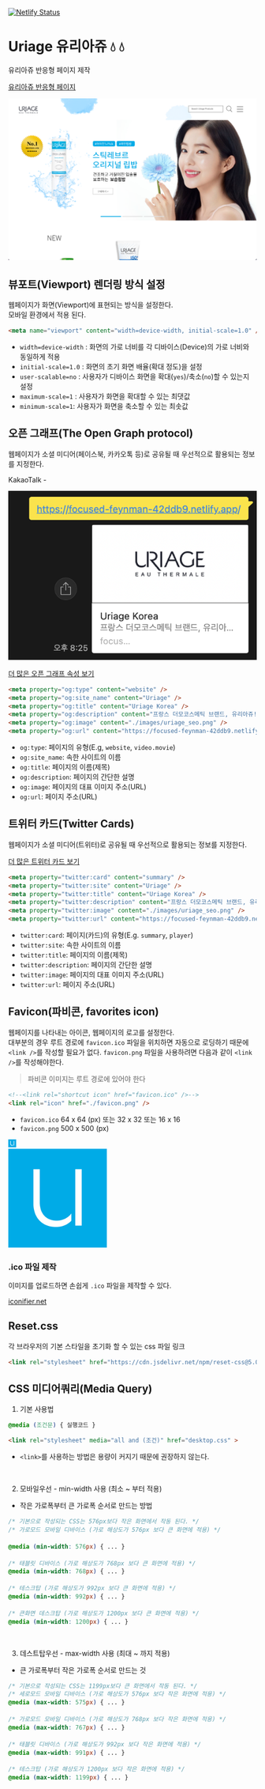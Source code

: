 [![Netlify Status](https://api.netlify.com/api/v1/badges/9f2f756f-e1fc-48d9-9c07-b7d7433d8aaa/deploy-status)](https://app.netlify.com/sites/focused-feynman-42ddb9/deploys)

# Uriage 유리아쥬 💧 💧

유리아쥬 반응형 페이지 제작

[유리아쥬 반응형 페이지](https://focused-feynman-42ddb9.netlify.app/)

![유리아쥬](https://raw.githubusercontent.com/jiisunny/uriage-responsive/master/_assets/main_screenshot.png)

## 뷰포트(Viewport) 렌더링 방식 설정

웹페이지가 화면(Viewport)에 표현되는 방식을 설정한다.<br />
모바일 환경에서 적용 된다.

```html
<meta name="viewport" content="width=device-width, initial-scale=1.0" />
```

- `width=device-width` : 화면의 가로 너비를 각 디바이스(Device)의 가로 너비와 동일하게 적용
- `initial-scale=1.0` : 화면의 초기 화면 배율(확대 정도)을 설정
- `user-scalable=no` : 사용자가 디바이스 화면을 확대(`yes`)/축소(`no`)할 수 있는지 설정
- `maximum-scale=1` : 사용자가 화면을 확대할 수 있는 최댓값
- `minimum-scale=1`: 사용자가 화면을 축소할 수 있는 최솟값

## 오픈 그래프(The Open Graph protocol)

웹페이지가 소셜 미디어(페이스북, 카카오톡 등)로 공유될 때 우선적으로 활용되는 정보를 지정한다.

KakaoTalk -

![KakaoTalk Open Graph example](https://raw.githubusercontent.com/jiisunny/uriage-responsive/master/_assets/kakao_opengraph_example.png)

[더 많은 오픈 그래프 속성 보기](https://ogp.me/)

```html
<meta property="og:type" content="website" />
<meta property="og:site_name" content="Uriage" />
<meta property="og:title" content="Uriage Korea" />
<meta property="og:description" content="프랑스 더모코스메틱 브랜드, 유리아쥬! 민감성 피부를 위한 프랑스 온천수 함유." />
<meta property="og:image" content="./images/uriage_seo.png" />
<meta property="og:url" content="https://focused-feynman-42ddb9.netlify.app/" />
```

- `og:type`: 페이지의 유형(E.g, `website`, `video.movie`)
- `og:site_name`: 속한 사이트의 이름
- `og:title`: 페이지의 이름(제목)
- `og:description`: 페이지의 간단한 설명
- `og:image`: 페이지의 대표 이미지 주소(URL)
- `og:url`: 페이지 주소(URL)

## 트위터 카드(Twitter Cards)

웹페이지가 소셜 미디어(트위터)로 공유될 때 우선적으로 활용되는 정보를 지정한다.

[더 많은 트위터 카드 보기](https://developer.twitter.com/en/docs/twitter-for-websites/cards/guides/getting-started)

```html
<meta property="twitter:card" content="summary" />
<meta property="twitter:site" content="Uriage" />
<meta property="twitter:title" content="Uriage Korea" />
<meta property="twitter:description" content="프랑스 더모코스메틱 브랜드, 유리아쥬! 민감성 피부를 위한 프랑스 온천수 함유." />
<meta property="twitter:image" content="./images/uriage_seo.png" />
<meta property="twitter:url" content="https://focused-feynman-42ddb9.netlify.app/" />
```

- `twitter:card`: 페이지(카드)의 유형(E.g. `summary`, `player`)
- `twitter:site`: 속한 사이트의 이름
- `twitter:title`: 페이지의 이름(제목)
- `twitter:description`: 페이지의 간단한 설명
- `twitter:image`: 페이지의 대표 이미지 주소(URL)
- `twitter:url`: 페이지 주소(URL)

## Favicon(파비콘, favorites icon)

웹페이지를 나타내는 아이콘, 웹페이지의 로고를 설정한다.<br/>
대부분의 경우 루트 경로에 `favicon.ico` 파일을 위치하면 자동으로 로딩하기 때문에 `<link />`를 작성할 필요가 없다. `favicon.png` 파일을 사용하려면 다음과 같이 `<link />`를 작성해야한다.

> 파비콘 이미지는 루트 경로에 있어야 한다
```html
<!--<link rel="shortcut icon" href="favicon.ico" />-->
<link rel="icon" href="./favicon.png" />
```

- `favicon.ico` 64 x 64 (px) 또는 32 x 32 또는 16 x 16
- `favicon.png` 500 x 500 (px)

<img src="https://raw.githubusercontent.com/jiisunny/uriage-responsive/master/favicon.png" alt="uriage" width="16" /><br />
<img src="https://raw.githubusercontent.com/jiisunny/uriage-responsive/master/favicon.png" alt="uriage" width="200" />

### .ico 파일 제작

이미지를 업로드하면 손쉽게 `.ico` 파일을 제작할 수 있다.

[iconifier.net](https://iconifier.net/)

## Reset.css

각 브라우저의 기본 스타일을 초기화 할 수 있는 css 파일 링크

```html
<link rel="stylesheet" href="https://cdn.jsdelivr.net/npm/reset-css@5.0.1/reset.min.css" />
```

## CSS 미디어쿼리(Media Query)

1. 기본 사용법

```css
@media (조건문) { 실행코드 }
```

```html
<link rel="stylesheet" media="all and (조건)" href="desktop.css" >
```

- `<link>`를 사용하는 방법은 용량이 커지기 때문에 권장하지 않는다.

<br />

2. 모바일우선 - min-width 사용 (최소 ~ 부터 적용)

- 작은 가로폭부터 큰 가로폭 순서로 만드는 방법

```css
/* 기본으로 작성되는 CSS는 576px보다 작은 화면에서 작동 된다. */
/* 가로모드 모바일 디바이스 (가로 해상도가 576px 보다 큰 화면에 적용) */

@media (min-width: 576px) { ... } 
 
/* 태블릿 디바이스 (가로 해상도가 768px 보다 큰 화면에 적용) */
@media (min-width: 768px) { ... } 
 
/* 테스크탑 (가로 해상도가 992px 보다 큰 화면에 적용) */
@media (min-width: 992px) { ... } 
 
/* 큰화면 데스크탑 (가로 해상도가 1200px 보다 큰 화면에 적용) */
@media (min-width: 1200px) { ... }
```

<br />

3. 데스트탑우선 - max-width 사용 (최대 ~ 까지 적용)

- 큰 가로폭부터 작은 가로폭 순서로 만드는 것

```css
/* 기본으로 작성되는 CSS는 1199px보다 큰 화면에서 작동 된다. */
/* 세로모드 모바일 디바이스 (가로 해상도가 576px 보다 작은 화면에 적용) */
@media (max-width: 575px) { ... } 
 
/* 가로모드 모바일 디바이스 (가로 해상도가 768px 보다 작은 화면에 적용) */
@media (max-width: 767px) { ... } 
 
/* 태블릿 디바이스 (가로 해상도가 992px 보다 작은 화면에 적용) */
@media (max-width: 991px) { ... } 
 
/* 테스크탑 (가로 해상도가 1200px 보다 작은 화면에 적용) */
@media (max-width: 1199px) { ... } 
```